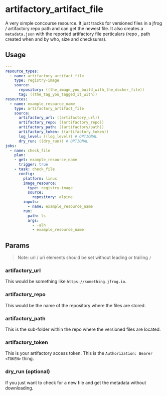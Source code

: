 # artifactory_artifact_file

A very simple concourse resource.
It just tracks for versioned files in a jfrog / artifactory repo path and can get the newest file.
It also creates a `metadata.json` with the reported artifactory file perticulars (repo , path created when and by who, size and checksums).

## Usage

```yaml
---
resource_types:
  - name: artifactory_artifact_file
    type: registry-image
    source:
      repository: ((the_image_you_build_with_the_docker_file))
      tag: ((the_tag_you_tagged_it_with))
resources:
  - name: example_resource_name
    type: artifactory_artifact_file
    source:
      artifactory_url: ((artifactory_url))
      artifactory_repo: ((artifactory_repo))
      artifactory_path: ((artifactory/path))
      artifactory_token: ((artifactory_token))
      log_level: ((log_level)) # OPTIONAL
      dry_run: ((dry_run)) # OPTIONAL
jobs:
  - name: check_file
    plan:
    - get: example_resource_name
      trigger: true
    - task: check_file
      config:
        platform: linux
        image_resource:
          type: registry-image
          source:
            repository: alpine
        inputs:
          - name: example_resource_name
        run:
          path: ls
          args: 
            - -alh
            - example_resource_name
```

## Params

> Note: url / uri elements should be set without leading or trailing `/`

### artifactory_url

This would be something like `https://something.jfrog.io`.

### artifactory_repo

This would be the name of the repository where the files are stored.

### artifactory_path

This is the sub-folder within the repo where the versioned files are located.

### artifactory_token

This is your artifactory access token. This is the `Authorization: Bearer <TOKEN>` thing.

### dry_run (optional)

If you just want to check for a new file and get the metadata without downloading.